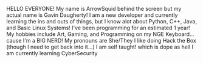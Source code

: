 HELLO EVERYONE!
My name is ArrowSquid behind the screen but my actual name is Gavin Daugherty!
I am a new developer and currently learning the ins and outs of things, but I know alot about Python, C++, Java, and Basic Linux Systems!
I've been programming for an estimated 1 year!
My hobbies include Art, Gaming, and Programming on my NGE Keyboard... cause I'm a BIG NERD!
My pronouns are She/They
I like doing Hack the Box (though I need to get back into it...)
I am self taught! which is dope as hell
I am currently learning CyberSecurity
